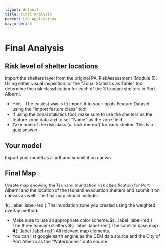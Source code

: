 ```yaml
---
layout: default
title: Final Analysis
parent: Lab Application
nav_order: 5
---
```



# Final Analysis

## Risk level of shelter locations

Import the shelters layer from the original PA_RiskAssessment (Module 5).  Using either visual inspection, or the "Zonal Statistics as Table" tool, determine the risk classification for each of the 3 tsunami shelters in Port Alberni.
* Hint - The easiest way is to import it to your Inputs Feature Dataset using the "import feature class" tool.
* If using the zonal statistics tool, make sure to use the shelters as the feature zone data and to set "Name" as the zone field.
* Take note of the risk class (or lack thereof) for each shelter.  This is a quiz answer.

## Your model

Export your model as a .pdf and submit it on canvas.  

## Final Map

Create map showing the Tsunami Inundation risk classification for Port Alberni and the location of the tsunami evacuation shelters and submit it on canvas as well.  The final map should include:

**1**{: .label .label-red } The inundation zone you created using the weighted overlay method.
* Make sure to use an appropriate color scheme.
**2**{: .label .label-red } The three tsunami shelters
**3**{: .label .label-red } The satellite base map
**4**{: .label .label-red } All relevant map elements.
* You can list google earth engine as the DEM data source and the City of Port Alberni as the "Waterbodies" data source.



